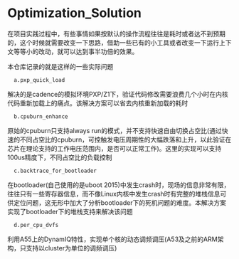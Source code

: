 # Optimization_Solution

在项目实践过程中，有些事情如果按默认的操作流程往往是耗时或者达不到预期的，这个时候就需要改变一下思路，借助一些已有的小工具或者改变一下运行上下文等等小的改动，就可以达到事半功倍的效果。

本仓库记录的就是这样的一些实际问题
```
  a.pxp_quick_load
```
解决的是cadence的模拟环境PXP/Z1下，验证代码修改需要浪费几个小时在内核代码重新加载上的痛点。该解决方案可以省去内核重新加载的耗时
```
  b.cpuburn_enhance
```
原始的cpuburn只支持always run的模式，并不支持快速自由切换占空比(通过快速的不同占空比的cpuburn，可控触发电压周期性的大幅跌落和上升，以此验证在芯片在理论支持的工作电压范围内，是否可以正常工作)。这里的实现可以支持100us精度下，不同占空比的负载控制

```
  c.backtrace_for_bootloader
```

在bootloader(自己使用的是uboot 2015)中发生crash时，现场的信息非常有限，往往只有一些寄存器信息，而不像Linux内核中发生crash时有完整的堆栈信息可供定位问题，这无形中加大了分析bootloader下的死机问题的难度。本解决方案实现了bootloader下的堆栈支持来解决该问题

```
  d.per_cpu_dvfs
```

利用A55上的DynamIQ特性，实现单个核的动态调频调压(A53及之前的ARM架构，只支持以cluster为单位的调频调压)